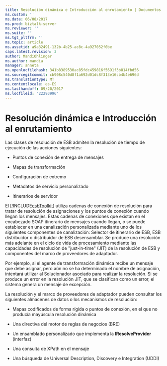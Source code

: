 ```yaml
---
title: Resolución dinámica e Introducción al enrutamiento | Documentos de Microsoft
ms.custom: ''
ms.date: 06/08/2017
ms.prod: biztalk-server
ms.reviewer: ''
ms.suite: ''
ms.tgt_pltfrm: ''
ms.topic: article
ms.assetid: a9a32491-132b-4b25-ac8c-4a927052f0be
caps.latest.revision: 3
author: MandiOhlinger
ms.author: mandia
manager: anneta
ms.openlocfilehash: 341b8389530ac85fdc459816f5691f3b814fbd56
ms.sourcegitcommit: cb908c540d8f1a692d01dc8f313e16cb4b4e696d
ms.translationtype: MT
ms.contentlocale: es-ES
ms.lasthandoff: 09/20/2017
ms.locfileid: "22293996"
---
```

# <a name="dynamic-resolution-and-routing-overview"></a>Resolución dinámica e Introducción al enrutamiento
Las clases de resolución de ESB admiten la resolución de tiempo de ejecución de las acciones siguientes:  
  
-   Puntos de conexión de entrega de mensajes  
  
-   Mapas de transformación  
  
-   Configuración de extremo  
  
-   Metadatos de servicio personalizado  
  
-   Itinerarios de servidor  
  
 El [!INCLUDE[esbToolkit](../includes/esbtoolkit-md.md)] utiliza cadenas de conexión de resolución para tratar de resolución de asignaciones y los puntos de conexión cuando llegan los mensajes. Estas cadenas de conexiones que existan en el encabezado SOAP itinerario de mensajes cuando llegan, o se puede establecer en una canalización personalizada mediante uno de los siguientes componentes de canalización: Selector de itinerario de ESB, ESB distribuidor o distribuidor de ESB desensamblar. Se produce una resolución más adelante en el ciclo de vida de procesamiento mediante las capacidades de resolución de "just-in-time" (JIT) de la resolución de ESB y componentes del marco de proveedores de adaptador.  
  
 Por ejemplo, si el agente de transformación dinámica recibe un mensaje que debe asignar, pero aún no se ha determinado el nombre de asignación, intentará utilizar al Solucionador asociado para realizar la resolución. Si se produce un error en la resolución JIT, que se clasifican como un error, el sistema genera un mensaje de excepción.  
  
 La resolución y el marco de proveedores de adaptador pueden consultar los siguientes almacenes de datos o los mecanismos de resolución:  
  
-   Mapas codificados de forma rígida o puntos de conexión, en el que no producía mayúscula resolución dinámica  
  
-   Una directiva del motor de reglas de negocios (BRE)  
  
-   Un ensamblado personalizado que implementa la **IResolveProvider** (interfaz)  
  
-   Una consulta de XPath en el mensaje  
  
-   Una búsqueda de Universal Description, Discovery e Integration (UDDI)